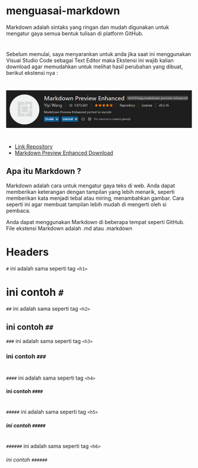 # menguasai-markdown

Markdown adalah sintaks yang ringan dan mudah digunakan untuk mengatur gaya semua bentuk tulisan di platform GitHub.

#

Sebelum memulai, saya menyarankan untuk anda jika saat ini menggunakan Visual Studio Code sebagai Text Editor maka Ekstensi ini wajib kalian download agar memudahkan untuk melihat hasil perubahan yang dibuat, berikut ekstensi nya :

#

<img src="dokumen/file1.png" alt="Ekstensi Markdown Preview" width="700"/>

#

- [Link Repository](https://github.com/shd101wyy/vscode-markdown-preview-enhanced)
- [Markdown Preview Enhanced Download](https://marketplace.visualstudio.com/items?itemName=shd101wyy.markdown-preview-enhanced)

## Apa itu Markdown ?

Markdown adalah cara untuk mengatur gaya teks di web. Anda dapat memberikan keterangan dengan tampilan yang lebih menarik, seperti memberikan kata menjadi tebal atau miring, menambahkan gambar. Cara seperti ini agar membuat tampilan lebih mudah di mengerti oleh si pembaca.

Anda dapat menggunakan Markdown di beberapa tempat seperti GitHub. File ekstensi Markdown adalah .md atau .markdown

# Headers

`#` ini adalah sama seperti tag `<h1>` <br>

# ini contoh `#` <br>

`##` ini adalah sama seperti tag `<h2>` <br>

## ini contoh `##` <br>

`###` ini adalah sama seperti tag `<h3>` <br>

### ini contoh `###` <br>

#

`####` ini adalah sama seperti tag `<h4>` <br>

#### ini contoh `####` <br>

#

`#####` ini adalah sama seperti tag `<h5>` <br>

##### ini contoh `#####` <br>

#

`######` ini adalah sama seperti tag `<h6>` <br>

###### ini contoh `######`
